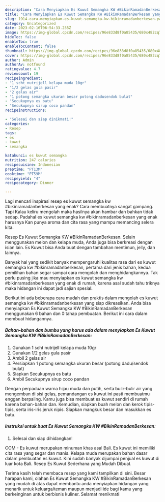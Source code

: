 ```yaml
---
description: "Cara Menyiapkan Es Kuwut Semangka KW #BikinRamadanBerkesan yang Sempurna, Buat Buka Puasa Enak"
title: "Cara Menyiapkan Es Kuwut Semangka KW #BikinRamadanBerkesan yang Sempurna, Buat Buka Puasa Enak"
slug: 1914-cara-menyiapkan-es-kuwut-semangka-kw-bikinramadanberkesan-yang-sempurna-buat-buka-puasa-enak
category: Uncategorized
date: 2023-02-16T06:54:33.235Z
image: https://img-global.cpcdn.com/recipes/96e833d8f0a85435/680x482cq70/es-kuwut-semangka-kw-bikinramadanberkesan-foto-resep-utama.jpg
hideToc: false
enableToc: true
enableTocContent: false
thumbnail: https://img-global.cpcdn.com/recipes/96e833d8f0a85435/680x482cq70/es-kuwut-semangka-kw-bikinramadanberkesan-foto-resep-utama.jpg
cover: https://img-global.cpcdn.com/recipes/96e833d8f0a85435/680x482cq70/es-kuwut-semangka-kw-bikinramadanberkesan-foto-resep-utama.jpg
author: Admin
authorAv: notfound
ratingvalue: 4.7
reviewcount: 19
recipeingredient:
- "1 scht nutrijell kelapa muda 10gr"
- "1/2 gelas gula pasir"
- "2 gelas air"
- "1 potong semangka ukuran besar potong dadusendok bulat"
- "Secukupnya es batu"
- "Secukupnya sirup coco pandan"
recipeinstructions:

- "Selesai dan siap dinikmati!"
categories:
- Resep
tags:
- es
- kuwut
- semangka

katakunci: es kuwut semangka 
nutrition: 247 calories
recipecuisine: Indonesian
preptime: "PT13M"
cooktime: "PT59M"
recipeyield: "4"
recipecategory: Dinner

---
```



Lagi mencari inspirasi resep es kuwut semangka kw #bikinramadanberkesan yang enak? Cara membuatnya sangat gampang. Tapi Kalau keliru mengolah maka hasilnya akan hambar dan bahkan tidak sedap. Padahal es kuwut semangka kw #bikinramadanberkesan yang enak harusnya Kan punya aroma dan cita rasa yang mampu memancing selera kita.


Resep Es Kuwut Semangka KW #BikinRamadanBerkesan. Selain menggunakan melon dan kelapa muda, Anda juga bisa berkreasi dengan isian lain. Es Kuwut bisa Anda buat dengan tambahan mentimun, jelly, dan lainnya.

Banyak hal yang sedikit banyak mempengaruhi kualitas rasa dari es kuwut semangka kw #bikinramadanberkesan, pertama dari jenis bahan, kedua pemilihan bahan segar sampai cara mengolah dan menghidangkannya. Tak perlu pusing jika mau menyiapkan es kuwut semangka kw #bikinramadanberkesan yang enak di rumah, karena asal sudah tahu triknya maka hidangan ini dapat jadi sajian spesial.


Berikut ini ada beberapa cara mudah dan praktis dalam mengolah es kuwut semangka kw #bikinramadanberkesan yang siap dikreasikan. Anda bisa menyiapkan Es Kuwut Semangka KW #BikinRamadanBerkesan menggunakan 6 bahan dan 0 tahap pembuatan. Berikut ini cara dalam membuat hidangannya.

<!--inarticleads1-->

##### Bahan-bahan dan bumbu yang harus ada dalam menyiapkan Es Kuwut Semangka KW #BikinRamadanBerkesan:

1. Gunakan 1 scht nutrijell kelapa muda 10gr
1. Gunakan 1/2 gelas gula pasir
1. Ambil 2 gelas air
1. Persiapkan 1 potong semangka ukuran besar (potong dadu/sendok bulat)
1. Siapkan Secukupnya es batu
1. Ambil Secukupnya sirup coco pandan


Dengan perpaduan warna hijau muda dan putih, serta bulir-bulir air yang mengembun di sisi gelas, pemandangan es kuwut ini pasti membuatmu enggan berpaling. Kamu juga bisa membuat es kuwut sendiri di rumah karena bahan-bahan dan. Kemudian, siapkan buah melon dan kerok tipis-tipis, serta iris-iris jeruk nipis. Siapkan mangkuk besar dan masukkan es batu. 

<!--inarticleads2-->

##### Instruksi untuk buat Es Kuwut Semangka KW #BikinRamadanBerkesan:


1. Selesai dan siap dihidangkan!

COM - Es kuwut merupakan minuman khas asal Bali. Es kuwut ini memiliki cita rasa yang segar dan manis. Kelapa muda merupakan bahan dasar dalam pembuatan es kuwut. Kini sudah banyak dijumpai penjual es kuwut di luar kota Bali. Resep Es Kuwut Sederhana yang Mudah Dibuat. 

Terima kasih telah membaca resep yang kami tampilkan di sini. Besar harapan kami, olahan Es Kuwut Semangka KW #BikinRamadanBerkesan yang mudah di atas dapat membantu anda menyiapkan hidangan yang menarik untuk keluarga/teman maupun menjadi ide bagi kamu yang berkeinginan untuk berbisnis kuliner. Selamat menikmati
